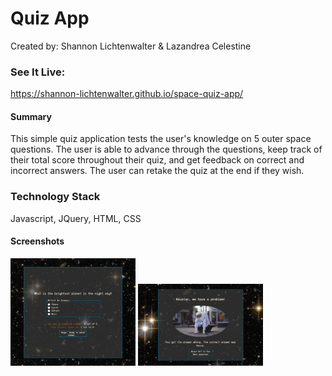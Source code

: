# Quiz App
Created by: Shannon Lichtenwalter & Lazandrea Celestine

### See It Live: 
https://shannon-lichtenwalter.github.io/space-quiz-app/

#### Summary
This simple quiz application tests the user's knowledge on 5 outer space questions.
The user is able to advance through the questions, keep track of their total score throughout their quiz, and get feedback on correct and incorrect answers. The user can retake the quiz at the end if they wish.

### Technology Stack
Javascript, JQuery, HTML, CSS

#### Screenshots

<img src='./QuizApp1.png' alt="question page" width="200px">
<img src='./QuizApp2.png' alt="question page" width="200px">